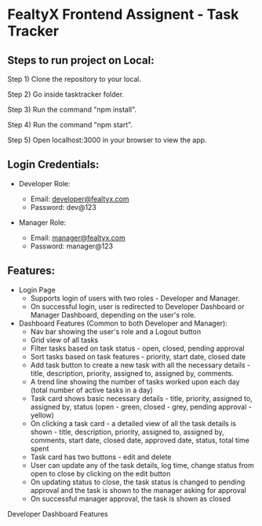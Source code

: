 # FealtyX Frontend Assignent - Task Tracker


## Steps to run project on Local:
<p>Step 1) Clone the repository to your local.</p>
<p>Step 2) Go inside tasktracker folder.</p>
<p>Step 3) Run the command "npm install".</p>
<p>Step 4) Run the command "npm start".</p>
<p>Step 5) Open localhost:3000 in your browser to view the app.</p>

## Login Credentials:
- Developer Role: 
    - Email: developer@fealtyx.com
    - Password: dev@123

- Manager Role:
    - Email: manager@fealtyx.com
    - Password: manager@123

## Features:
- Login Page
    - Supports login of users with two roles - Developer and Manager.
    - On successful login, user is redirected to Developer Dashboard or Manager Dashboard, depending on the user's role.
- Dashboard Features (Common to both Developer and Manager):
    - Nav bar showing the user's role and a Logout button
    - Grid view of all tasks
    - Filter tasks based on task status - open, closed, pending approval
    - Sort tasks based on task features - priority, start date, closed date
    - Add task button to create a new task with all the necessary details - title, description, priority, assigned to, assigned by, comments.
    - A trend line showing the number of tasks worked upon each day (total number of active tasks in a day)
    - Task card shows basic necessary details - title, priority, assigned to, assigned by, status (open - green, closed - grey, pending approval - yellow)
    - On clicking a task card - a detailed view of all the task details is shown - title, description, priority, assigned to, assigned by, comments, start date, closed date, approved date, status, total time spent
    - Task card has two buttons - edit and delete
    - User can update any of the task details, log time, change status from open to close by clicking on the edit button
    - On updating status to close, the task status is changed to pending approval and the task is shown to the manager asking for approval
    - On successful manager approval, the task is shown as closed

Developer Dashboard Features
   
